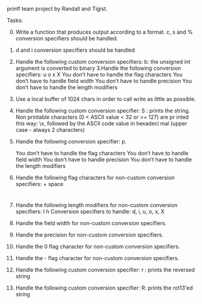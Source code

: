 printf team project by Randall and Tigist.

Tasks:

0. Write a function that produces output according to a format.
	c, s and % conversion specifiers should be handled.
1. d and i conversion specifiers should be handled
2. Handle the following custom conversion specifiers:
	b: the unsigned int argument is converted to binary
3.Handle the following conversion specifiers:
	u
	o
	x
	X
	You don’t have to handle the flag characters
	You don’t have to handle field width
	You don’t have to handle precision
	You don’t have to handle the length modifiers
4. Use a local buffer of 1024 chars in order to call write as little as possible.
5. Handle the following custom conversion specifier:
	S : prints the string.
	Non printable characters (0 < ASCII value < 32 or >= 127) are pr	inted this way: \x, followed by the ASCII code value in hexadeci	mal (upper case - always 2 characters)
6. Handle the following conversion specifier: p.

	You don’t have to handle the flag characters
	You don’t have to handle field width
	You don’t have to handle precision
	You don’t have to handle the length modifiers
7. Handle the following flag characters for non-custom conversion specifiers:
	+
	space
	#
8. Handle the following length modifiers for non-custom conversion specifiers:
	l
	h
	Conversion specifiers to handle: d, i, u, o, x, X
9. Handle the field width for non-custom conversion specifiers.
10. Handle the precision for non-custom conversion specifiers.
11. Handle the 0 flag character for non-custom conversion specifiers.
12. Handle the - flag character for non-custom conversion specifiers.
13. Handle the following custom conversion specifier:
	r : prints the reversed string
14. Handle the following custom conversion specifier:
	R: prints the rot13'ed string

